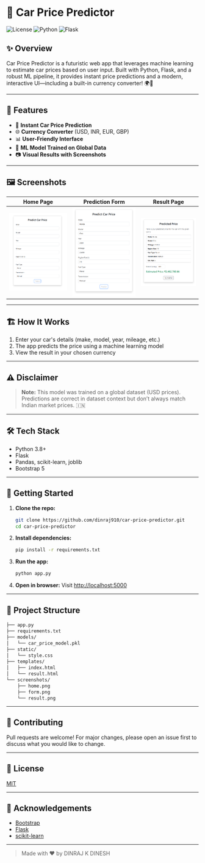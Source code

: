 # 🚗 Car Price Predictor

![License](https://img.shields.io/badge/license-MIT-blue.svg) ![Python](https://img.shields.io/badge/Python-3.8%2B-blue?logo=python) ![Flask](https://img.shields.io/badge/Flask-2.x-orange?logo=flask)

## ✨ Overview

Car Price Predictor is a futuristic web app that leverages machine learning to estimate car prices based on user input. Built with Python, Flask, and a robust ML pipeline, it provides instant price predictions and a modern, interactive UI—including a built-in currency converter! 🌍💸

---

## 🚀 Features

- 🔮 **Instant Car Price Prediction**
- 🌐 **Currency Converter** (USD, INR, EUR, GBP)
- 📊 **User-Friendly Interface**
- 🧠 **ML Model Trained on Global Data**
- 📷 **Visual Results with Screenshots**

---

## 🖼️ Screenshots

| Home Page | Prediction Form | Result Page |
|:---:|:---:|:---:|
| ![Home](screenshots/home.png) | ![Form](screenshots/form.png) | ![Result](screenshots/result.png) |

---

## 🏗️ How It Works

1. Enter your car's details (make, model, year, mileage, etc.)
2. The app predicts the price using a machine learning model
3. View the result in your chosen currency

---

## ⚠️ Disclaimer

> **Note:** This model was trained on a global dataset (USD prices). Predictions are correct in dataset context but don’t always match Indian market prices. 🇮🇳

---

## 🛠️ Tech Stack

- Python 3.8+
- Flask
- Pandas, scikit-learn, joblib
- Bootstrap 5

---

## 🚦 Getting Started

1. **Clone the repo:**
   ```bash
   git clone https://github.com/dinraj910/car-price-predictor.git
   cd car-price-predictor
   ```
2. **Install dependencies:**
   ```bash
   pip install -r requirements.txt
   ```
3. **Run the app:**
   ```bash
   python app.py
   ```
4. **Open in browser:**
   Visit [http://localhost:5000](http://localhost:5000)

---

## 📁 Project Structure

```
├── app.py
├── requirements.txt
├── models/
│   └── car_price_model.pkl
├── static/
│   └── style.css
├── templates/
│   ├── index.html
│   └── result.html
└── screenshots/
    ├── home.png
    ├── form.png
    └── result.png
```

---

## 🤝 Contributing

Pull requests are welcome! For major changes, please open an issue first to discuss what you would like to change.

---

## 📜 License

[MIT](LICENSE)

---

## 🙏 Acknowledgements

- [Bootstrap](https://getbootstrap.com/)
- [Flask](https://flask.palletsprojects.com/)
- [scikit-learn](https://scikit-learn.org/)

---

> Made with ❤️ by DINRAJ K DINESH

